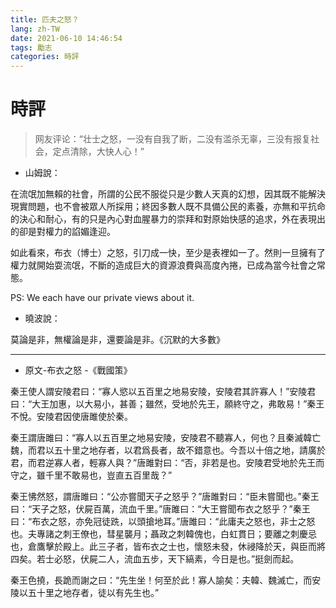 ```yaml
---
title: 匹夫之怒？
lang: zh-TW
date: 2021-06-10 14:46:54
tags: 勵志
categories: 時評
---
```


# 時評

> 网友评论：“壮士之怒，一没有自我了断，二没有滥杀无辜，三没有报复社会，定点清除，大快人心！”

+ 山姆說：

在流氓加無賴的社會，所謂的公民不服從只是少數人天真的幻想，因其既不能解決現實問題，也不會被眾人所採用；終因多數人既不具備公民的素養，亦無和平抗命的決心和耐心，有的只是內心對血腥暴力的崇拜和對原始快感的追求，外在表現出的卻是對權力的諂媚逢迎。

如此看來，布衣（博士）之怒，引刀成一快，至少是表裡如一了。然則一旦擁有了權力就開始耍流氓，不斷的造成巨大的資源浪費與高度內捲，已成為當今社會之常態。

PS: We each have our private views about it.

+ 曉波說：

莫論是非，無權論是非，還要論是非。《沉默的大多數》

<!-- more -->

--------------

- 原文-布衣之怒 -《戰國策》

秦王使人謂安陵君曰：“寡人慾以五百里之地易安陵，安陵君其許寡人！”安陵君曰：“大王加惠，以大易小，甚善；雖然，受地於先王，願終守之，弗敢易！”秦王不悅。安陵君因使唐雎使於秦。

秦王謂唐雎曰：“寡人以五百里之地易安陵，安陵君不聽寡人，何也？且秦滅韓亡魏，而君以五十里之地存者，以君爲長者，故不錯意也。今吾以十倍之地，請廣於君，而君逆寡人者，輕寡人與？”唐雎對曰：“否，非若是也。安陵君受地於先王而守之，雖千里不敢易也，豈直五百里哉？”

秦王怫然怒，謂唐雎曰：“公亦嘗聞天子之怒乎？”唐雎對曰：“臣未嘗聞也。”秦王曰：“天子之怒，伏屍百萬，流血千里。”唐雎曰：“大王嘗聞布衣之怒乎？”秦王曰：“布衣之怒，亦免冠徒跣，以頭搶地耳。”唐雎曰：“此庸夫之怒也，非士之怒也。夫專諸之刺王僚也，彗星襲月；聶政之刺韓傀也，白虹貫日；要離之刺慶忌也，倉鷹擊於殿上。此三子者，皆布衣之士也，懷怒未發，休祲降於天，與臣而將四矣。若士必怒，伏屍二人，流血五步，天下縞素，今日是也。”挺劍而起。

秦王色撓，長跪而謝之曰：“先生坐！何至於此！寡人諭矣：夫韓、魏滅亡，而安陵以五十里之地存者，徒以有先生也。” 